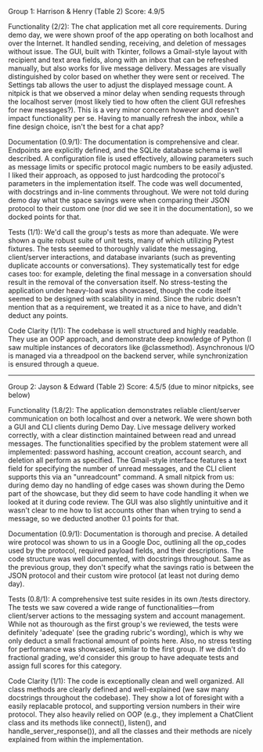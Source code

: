 Group 1: Harrison & Henry (Table 2)
Score: 4.9/5

Functionality (2/2): 
The chat application met all core requirements. During demo day, we were shown
proof of the app operating on both localhost and over the Internet. It handled
sending, receiving, and deletion of messages without issue. The GUI, built with
Tkinter, follows a Gmail-style layout with recipient and text area fields,
along with an inbox that can be refreshed manually, but also works for live
message delivery.  Messages are visually distinguished by color based on
whether they were sent or received. The Settings tab allows the user to adjust
the displayed message count.  A nitpick is that we observed a minor delay when
sending requests through the localhost server (most likely tied to how often
the client GUI refreshes for new messages?). This is a very minor concern
however and doesn't impact functionality per se. Having to manually
refresh the inbox, while a fine design choice, isn't the best for a chat app?

Documentation (0.9/1):
The documentation is comprehensive and clear. Endpoints are explicitly defined,
and the SQLite database schema is well described. A configuration file is used
effectively,  allowing parameters such as message limits or specific protocol
magic numbers to be easily adjusted.  I liked their approach, as opposed to
just hardcoding the protocol's parameters in the implementation itself.  The
code was well documented, with docstrings and in-line comments throughout.  We
were not told during demo day what the space savings were when comparing their
JSON protocol to their custom one (nor did we see it in the documentation), so
we docked points for that.

Tests (1/1): 
We'd call the group's tests as more than adequate. We were shown a quite robust
suite of unit tests, many of which utilizing Pytest fixtures.  The tests seemed
to thoroughly validate the messaging, client/server interactions, and database
invariants (such as preventing duplicate accounts or conversations). They
systematically test for edge cases too: for example, deleting the final message
in a conversation should result in the removal of the conversation itself.  No
stress-testing the application under heavy-load was showcased, though the code
itself seemed to be designed with scalability in mind. Since the rubric
doesn't mention that as a requirement, we treated it as a nice to have,
and didn't deduct any points.

Code Clarity (1/1):
The codebase is well structured and highly readable. They use an
OOP approach, and demonstrate deep knowledge of Python (I saw multiple
instances of decorators like @classmethod).  Asynchronous I/O is managed via a
threadpool on the backend server, while synchronization is ensured through a
queue. 

-----

Group 2: Jayson & Edward (Table 2)
Score: 4.5/5 (due to minor nitpicks, see below)

Functionality (1.8/2):
The application demonstrates reliable client/server communication on both
localhost and over a network. We were shown both a GUI and CLI clients during
Demo Day.  Live message delivery worked correctly,  with a clear distinction
maintained between read and unread messages. The functionalities specified by
the problem statement were all implemented: password hashing, account creation,
account search, and deletion all perform as specified.  The Gmail-style
interface features a text field for specifying the number of unread messages,
and the CLI client supports this via an "unreadcount" command. A small nitpick
from us: during demo day no handling of edge cases was shown during the Demo
part of the showcase, but they did seem to have code handling it when we looked
at it during code review. The GUI was also slightly unintuitive and it wasn't
clear to me how to list accounts other than when trying to send a message, so
we deducted another 0.1 points for that.

Documentation (0.9/1):
Documentation is thorough and precise. A detailed wire protocol was shown to us
in a Google Doc, outlining all the op_codes used by the protocol, required
payload fields, and their descriptions. The code structure was well documented,
with docstrings throughout.  Same as the previous group, they don't specify
what the savings ratio is between the JSON protocol and their custom wire
protocol (at least not during demo day).

Tests (0.8/1):
A comprehensive test suite resides in its own /tests directory.  The tests we
saw covered a wide range of functionalities—from client/server actions to the
messaging system and account management. While not as thourough as the first
group's we reviewed, the tests were definitely 'adequate' (see the grading
rubric's wording), which is why we only deduct a small fractional amount of
points here. Also, no stress testing for performance was showcased, similar to
the first group. If we didn't do fractional grading, we'd consider
this group to have adequate tests and assign full scores for this category.

Code Clarity (1/1):
The code is exceptionally clean and well organized. All class methods
are clearly defined and well-explained (we saw many docstrings throughout the codebase).
They show a lot of foresight with a easily replacable protocol, and supporting
version numbers in their wire protocol. They also heavily relied on OOP (e.g.,
they implement a ChatClient class and its methods like connect(), listen(), and
handle_server_response()), and all the classes and their methods are nicely
explained from within the implementation.

